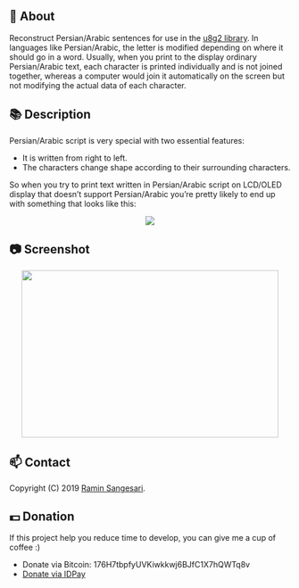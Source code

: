 ## 📖 About
Reconstruct Persian/Arabic sentences for use in the [u8g2 library](https://github.com/olikraus/u8g2/). In languages like Persian/Arabic, the letter is modified depending on where it should go in a word. Usually, when you print to the display ordinary Persian/Arabic text, each character is printed individually and is not joined together, whereas a computer would join it automatically on the screen but not modifying the actual data of each character.

## 📚 Description
Persian/Arabic script is very special with two essential features:
- It is written from right to left.
- The characters change shape according to their surrounding characters.

So when you try to print text written in Persian/Arabic script on LCD/OLED display that doesn’t support Persian/Arabic you’re pretty likely to end up with something that looks like this:

<p align="center">
  <img src="http://mpcabd.xyz/wp-content/uploads/2012/05/arabic-1.png">
</p>

## 📷 Screenshot
<p align="center">
  <img width="460" height="300" src="http://www.fillmurray.com/460/300">
</p>

## 📫 Contact
Copyright (C) 2019 [Ramin Sangesari](mailto:r.sangsari@gmail.com).

## 💵 Donation
If this project help you reduce time to develop, you can give me a cup of coffee :)

- Donate via Bitcoin: 176H7tbpfyUVKiwkkwj6BJfC1X7hQWTq8v
- [Donate via IDPay](https://idpay.ir/idreams)
